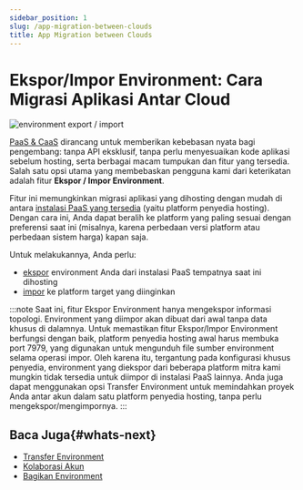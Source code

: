 ```yaml
---
sidebar_position: 1
slug: /app-migration-between-clouds
title: App Migration between Clouds
---
```

# Ekspor/Impor Environment: Cara Migrasi Aplikasi Antar Cloud

![environment export / import](#)

[PaaS & CaaS](<https://www.virtuozzo.com/company/blog/what-is-paas-platform-as-a-service-types-explained/>) dirancang untuk memberikan kebebasan nyata bagi pengembang: tanpa API eksklusif, tanpa perlu menyesuaikan kode aplikasi sebelum hosting, serta berbagai macam tumpukan dan fitur yang tersedia. Salah satu opsi utama yang membebaskan pengguna kami dari keterikatan adalah fitur **Ekspor / Impor Environment**.

Fitur ini memungkinkan migrasi aplikasi yang dihosting dengan mudah di antara [instalasi PaaS yang tersedia](<https://www.virtuozzo.com/application-platform-partners/>)
(yaitu platform penyedia hosting). Dengan cara ini, Anda dapat beralih ke platform yang paling sesuai dengan preferensi saat ini (misalnya, karena perbedaan versi platform atau perbedaan sistem harga) kapan saja.

Untuk melakukannya, Anda perlu:

  * [ekspor](<https://docs.dewacloud.com/docs/environment-export/>) environment Anda dari instalasi PaaS tempatnya saat ini dihosting
  * [impor](<https://docs.dewacloud.com/docs/environment-import/>) ke platform target yang diinginkan

:::note
Saat ini, fitur Ekspor Environment hanya mengekspor informasi topologi. Environment yang diimpor akan dibuat dari awal tanpa data khusus di dalamnya. Untuk memastikan fitur Ekspor/Impor Environment berfungsi dengan baik, platform penyedia hosting awal harus membuka port 7979, yang digunakan untuk mengunduh file sumber environment selama operasi impor. Oleh karena itu, tergantung pada konfigurasi khusus penyedia, environment yang diekspor dari beberapa platform mitra kami mungkin tidak tersedia untuk diimpor di instalasi PaaS lainnya. Anda juga dapat menggunakan opsi Transfer Environment untuk memindahkan proyek Anda antar akun dalam satu platform penyedia hosting, tanpa perlu mengekspor/mengimpornya.
:::

## Baca Juga{#whats-next}

  * [Transfer Environment](<https://docs.dewacloud.com/docs/environment-transferred/>)
  * [Kolaborasi Akun](<https://docs.dewacloud.com/docs/account-collaboration/>)
  * [Bagikan Environment](<https://docs.dewacloud.com/docs/share-environment/>)